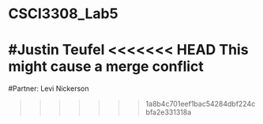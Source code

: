 # CSCI3308_Lab5
#Justin Teufel
<<<<<<< HEAD
This might cause a merge conflict
=======
#Partner: Levi Nickerson
>>>>>>> 1a8b4c701eef1bac54284dbf224cbfa2e331318a
